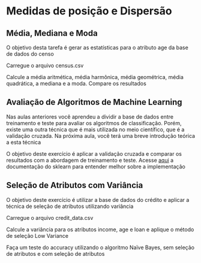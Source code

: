 # Medidas de posição e Dispersão

## Média, Mediana e Moda

O objetivo desta tarefa é gerar as estatísticas para o atributo age da base de dados do censo

Carregue o arquivo census.csv

Calcule a média aritmética, média harmônica, média geométrica, média quadrática, a mediana e a moda. Compare os resultados

## Avaliação de Algoritmos de Machine Learning

Nas aulas anteriores você aprendeu a dividir a base de dados entre treinamento e teste para avaliar os algoritmos de classificação. Porém, existe uma outra técnica que é mais utilizada no meio científico, que é a validação cruzada. Na próxima aula, você terá uma breve introdução teórica a esta técnica

O objetivo deste exercício é aplicar a validação cruzada e comparar os resultados com a abordagem de treinamento e teste. Acesse [aqui](https://scikit-learn.org/stable/modules/cross_validation.html) a documentação do sklearn para entender melhor sobre a implementação

## Seleção de Atributos com Variância

O objetivo deste exercício é utilizar a base de dados do crédito e aplicar a técnica de seleção de atributos utilizando variância

Carregue o arquivo credit_data.csv

Calcule a variância para os atributos income, age e loan e aplique o método de seleção Low Variance

Faça um teste do accuracy utilizando o algoritmo Naïve Bayes, sem seleção de atributos e com seleção de atributos